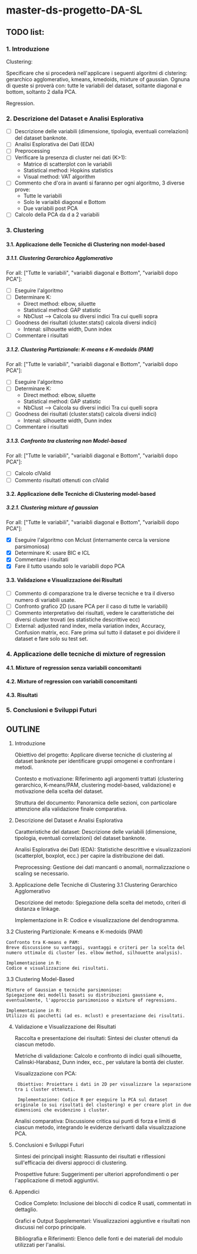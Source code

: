 # master-ds-progetto-DA-SL

## TODO list:

### 1. Introduzione

Clustering:

Specificare che si procederà nell'applicare i seguenti algoritmi di clstering: gerarchico agglomerativo, kmeans, kmedoids, mixture of gaussian.
Ognuna di queste si proverà con: tutte le variabili del dataset, soltante diagonal e bottom, soltanto 2 dalla PCA.

Regression.

### 2. Descrizione del Dataset e Analisi Esplorativa

- [ ] Descrizione delle variabili (dimensione, tipologia, eventuali correlazioni) del dataset banknote.
- [ ] Analisi Esplorativa dei Dati (EDA)
- [ ] Preprocessing
- [ ] Verificare la presenza di cluster nei dati (K>1):
    * Matrice di scatterplot con le variabili
    * Statistical method: Hopkins statistics
    * Visual method: VAT algorithm
- [ ] Commento che d'ora in avanti si faranno per ogni algoritmo, 3 diverse prove:
    - Tutte le variabili
    - Solo le variaibli diagonal e Bottom
    - Due variabili post PCA
- [ ] Calcolo della PCA da d a 2 variabili

### 3. Clustering

#### 3.1. Applicazione delle Tecniche di Clustering non model-based

##### 3.1.1. Clustering Gerarchico Agglomerativo

For all: ["Tutte le variabili", "variaibli diagonal e Bottom", "variaibli dopo PCA"]:

- [ ] Eseguire l'algoritmo
- [ ] Determinare K:
    * Direct method: elbow, siluette
    * Statistical method: GAP statistic
    * NbClust --> Calcola su diversi indici Tra cui quelli sopra
- [ ] Goodness dei risultati (cluster.stats() calcola diversi indici)
    * Intenal: silhouette width, Dunn index
- [ ] Commentare i risultati

##### 3.1.2. Clustering Partizionale: K-means e K-medoids (PAM)

For all: ["Tutte le variabili", "variaibli diagonal e Bottom", "variaibli dopo PCA"]:

- [ ] Eseguire l'algoritmo
- [ ] Determinare K:
    * Direct method: elbow, siluette
    * Statistical method: GAP statistic
    * NbClust --> Calcola su diversi indici Tra cui quelli sopra
- [ ] Goodness dei risultati (cluster.stats() calcola diversi indici)
    * Intenal: silhouette width, Dunn index
- [ ] Commentare i risultati

##### 3.1.3. Confronto tra clustering non Model-based

For all: ["Tutte le variabili", "variaibli diagonal e Bottom", "variaibli dopo PCA"]:

- [ ] Calcolo clValid
- [ ] Commento risultati ottenuti con clValid

#### 3.2. Applicazione delle Tecniche di Clustering model-based

##### 3.2.1. Clustering mixture of gaussian

For all: ["Tutte le variabili", "variaibli diagonal e Bottom", "variaibili dopo PCA"]:

- [x] Eseguire l'algoritmo con Mclust (internamente cerca la versione parsimoniosa)
- [x] Determinare K: usare BIC e ICL
- [x] Commentare i risultati
- [x] Fare il tutto usando solo le variabili dopo PCA

#### 3.3. Validazione e Visualizzazione dei Risultati

- [ ] Commento di comparazione tra le diverse tecniche e tra il diverso numero di variabili usate.
- [ ] Confronto grafico 2D (usare PCA per il caso di tutte le variabili)
- [ ] Commento interpretativo dei risultati, vedere le caratteristiche dei diversi cluster trovati (es statistiche descrittive ecc)
- [ ] External: adjusted rand index, meila variation index, Accuracy, Confusion matrix, ecc. Fare prima sul tutto il dataset e poi dividere il dataset e fare solo su test set.

### 4. Applicazione delle tecniche di mixture of regression

#### 4.1. Mixture of regression senza variabili concomitanti

#### 4.2. Mixture of regression con variabili concomitanti

#### 4.3. Risultati

### 5. Conclusioni e Sviluppi Futuri










## OUTLINE


1. Introduzione

    Obiettivo del progetto:
    Applicare diverse tecniche di clustering al dataset banknote per identificare gruppi omogenei e confrontare i metodi.

    Contesto e motivazione:
    Riferimento agli argomenti trattati (clustering gerarchico, K-means/PAM, clustering model-based, validazione) e motivazione della scelta del dataset.

    Struttura del documento:
    Panoramica delle sezioni, con particolare attenzione alla validazione finale comparativa.

2. Descrizione del Dataset e Analisi Esplorativa

    Caratteristiche del dataset:
    Descrizione delle variabili (dimensione, tipologia, eventuali correlazioni) del dataset banknote.

    Analisi Esplorativa dei Dati (EDA):
    Statistiche descrittive e visualizzazioni (scatterplot, boxplot, ecc.) per capire la distribuzione dei dati.

    Preprocessing:
    Gestione dei dati mancanti o anomali, normalizzazione o scaling se necessario.

3. Applicazione delle Tecniche di Clustering
3.1 Clustering Gerarchico Agglomerativo

    Descrizione del metodo:
    Spiegazione della scelta del metodo, criteri di distanza e linkage.

    Implementazione in R:
    Codice e visualizzazione del dendrogramma.

3.2 Clustering Partizionale: K-means e K-medoids (PAM)

    Confronto tra K-means e PAM:
    Breve discussione su vantaggi, svantaggi e criteri per la scelta del numero ottimale di cluster (es. elbow method, silhouette analysis).

    Implementazione in R:
    Codice e visualizzazione dei risultati.

3.3 Clustering Model-Based

    Mixture of Gaussian e tecniche parsimoniose:
    Spiegazione dei modelli basati su distribuzioni gaussiane e, eventualmente, l'approccio parsimonioso o mixture of regressions.

    Implementazione in R:
    Utilizzo di pacchetti (ad es. mclust) e presentazione dei risultati.

4. Validazione e Visualizzazione dei Risultati

    Raccolta e presentazione dei risultati:
    Sintesi dei cluster ottenuti da ciascun metodo.

    Metriche di validazione:
    Calcolo e confronto di indici quali silhouette, Calinski-Harabasz, Dunn index, ecc., per valutare la bontà dei cluster.

    Visualizzazione con PCA:

        Obiettivo: Proiettare i dati in 2D per visualizzare la separazione tra i cluster ottenuti.

        Implementazione: Codice R per eseguire la PCA sul dataset originale (o sui risultati del clustering) e per creare plot in due dimensioni che evidenzino i cluster.

    Analisi comparativa:
    Discussione critica sui punti di forza e limiti di ciascun metodo, integrando le evidenze derivanti dalla visualizzazione PCA.

5. Conclusioni e Sviluppi Futuri

    Sintesi dei principali insight:
    Riassunto dei risultati e riflessioni sull'efficacia dei diversi approcci di clustering.

    Prospettive future:
    Suggerimenti per ulteriori approfondimenti o per l'applicazione di metodi aggiuntivi.

6. Appendici

    Codice Completo:
    Inclusione dei blocchi di codice R usati, commentati in dettaglio.

    Grafici e Output Supplementari:
    Visualizzazioni aggiuntive e risultati non discussi nel corpo principale.

    Bibliografia e Riferimenti:
    Elenco delle fonti e dei materiali del modulo utilizzati per l'analisi.

